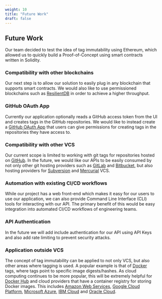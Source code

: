 ```yaml
---
weight: 10
title: "Future Work"
draft: false
---
```


## Future Work

Our team decided to test the idea of tag immutability using Ethereum, which allowed us to quickly build a Proof-of-Concept using smart contracts written in Solidity.

### Compatibility with other blockchains

Our next step is to allow our solution to easily plug in any blockchain that supports smart contracts. We would also like to use permissioned blockchains such as [ResilientDB](https://resilientdb.com/) in order to achieve a higher throughput.

### GitHub OAuth App

Currently our application optionally reads a GitHub access token from the UI and creates tags in the GitHub repositories. We would like to instead create a [GitHub OAuth App](https://docs.github.com/en/developers/apps/building-oauth-apps/creating-an-oauth-app) that users can give permissions for creating tags in the repositories they have access to.

### Compatibility with other VCS

Our current scope is limited to working with git tags for repositories hosted on [GitHub](https://github.com). In the future, we would like our APIs to be easily consumed by not only other git hosting providers such as [GitLab](https://about.gitlab.com/) and [Bitbucket](https://bitbucket.org/product/), but also hosting providers for [Subversion](https://subversion.apache.org/) and [Mercurial](https://www.mercurial-scm.org/) VCS.

### Automation with existing CI/CD workflows

While our project has a web front-end which makes it easy for our users to use our application, we can also provide Command Line Interface (CLI) tools for interacting with our API. The primary benefit of this would be easy integration into automated CI/CD workflows of engineering teams.

### API Authentication

In the future we will add include authentication for our API using API Keys and also add rate limiting to prevent security attacks.

### Application outside VCS

The concept of tag immutability can be applied to not only VCS, but also other areas where tagging is used. A popular example is that of [Docker](https://www.docker.com/) tags, where tags point to specific image digests/hashes. As cloud computing continues to be more popular, this will be extremely helpful for [Docker Hub](https://hub.docker.com/) and cloud providers that have a container registry for storing Docker images. This includes [Amazon Web Services](https://aws.amazon.com/), [Google Cloud Platform](https://cloud.google.com/), [Microsoft Azure](https://azure.microsoft.com/), [IBM Cloud](https://www.ibm.com/cloud) and [Oracle Cloud](https://www.oracle.com/cloud/).
